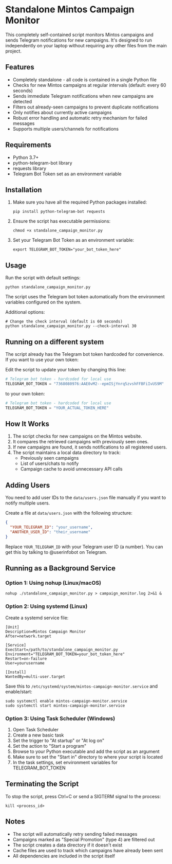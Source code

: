 # Standalone Mintos Campaign Monitor

This completely self-contained script monitors Mintos campaigns and sends Telegram notifications for new campaigns. It's designed to run independently on your laptop without requiring any other files from the main project.

## Features

- Completely standalone - all code is contained in a single Python file
- Checks for new Mintos campaigns at regular intervals (default: every 60 seconds)
- Sends immediate Telegram notifications when new campaigns are detected
- Filters out already-seen campaigns to prevent duplicate notifications
- Only notifies about currently active campaigns
- Robust error handling and automatic retry mechanism for failed messages
- Supports multiple users/channels for notifications

## Requirements

- Python 3.7+
- python-telegram-bot library
- requests library
- Telegram Bot Token set as an environment variable

## Installation

1. Make sure you have all the required Python packages installed:
   ```
   pip install python-telegram-bot requests
   ```

2. Ensure the script has executable permissions:
   ```
   chmod +x standalone_campaign_monitor.py
   ```

3. Set your Telegram Bot Token as an environment variable:
   ```
   export TELEGRAM_BOT_TOKEN="your_bot_token_here"
   ```

## Usage

Run the script with default settings:

```
python standalone_campaign_monitor.py
```

The script uses the Telegram bot token automatically from the environment variables configured on the system.

Additional options:

```
# Change the check interval (default is 60 seconds)
python standalone_campaign_monitor.py --check-interval 30
```

## Running on a different system

The script already has the Telegram bot token hardcoded for convenience. If you want to use your own token:

Edit the script to update your token by changing this line:

```python
# Telegram bot token - hardcoded for local use
TELEGRAM_BOT_TOKEN = "7368080976:AAE0vM2--epmISjYnrq5zvshFFBFiIvUS9M"
```

to your own token:

```python
# Telegram bot token - hardcoded for local use
TELEGRAM_BOT_TOKEN = "YOUR_ACTUAL_TOKEN_HERE"
```

## How It Works

1. The script checks for new campaigns on the Mintos website.
2. It compares the retrieved campaigns with previously seen ones.
3. If new campaigns are found, it sends notifications to all registered users.
4. The script maintains a local data directory to track:
   - Previously seen campaigns
   - List of users/chats to notify
   - Campaign cache to avoid unnecessary API calls

## Adding Users

You need to add user IDs to the `data/users.json` file manually if you want to notify multiple users.

Create a file at `data/users.json` with the following structure:
```json
{
  "YOUR_TELEGRAM_ID": "your_username",
  "ANOTHER_USER_ID": "their_username"
}
```

Replace `YOUR_TELEGRAM_ID` with your Telegram user ID (a number). You can get this by talking to @userinfobot on Telegram.

## Running as a Background Service

### Option 1: Using nohup (Linux/macOS)

```
nohup ./standalone_campaign_monitor.py > campaign_monitor.log 2>&1 &
```

### Option 2: Using systemd (Linux)

Create a systemd service file:

```
[Unit]
Description=Mintos Campaign Monitor
After=network.target

[Service]
ExecStart=/path/to/standalone_campaign_monitor.py
Environment="TELEGRAM_BOT_TOKEN=your_bot_token_here"
Restart=on-failure
User=yourusername

[Install]
WantedBy=multi-user.target
```

Save this to `/etc/systemd/system/mintos-campaign-monitor.service` and enable/start:

```
sudo systemctl enable mintos-campaign-monitor.service
sudo systemctl start mintos-campaign-monitor.service
```

### Option 3: Using Task Scheduler (Windows)

1. Open Task Scheduler
2. Create a new basic task
3. Set the trigger to "At startup" or "At log on"
4. Set the action to "Start a program"
5. Browse to your Python executable and add the script as an argument
6. Make sure to set the "Start in" directory to where your script is located
7. In the task settings, set environment variables for TELEGRAM_BOT_TOKEN

## Terminating the Script

To stop the script, press Ctrl+C or send a SIGTERM signal to the process:

```
kill <process_id>
```

## Notes

- The script will automatically retry sending failed messages
- Campaigns marked as "Special Promotion" (type 4) are filtered out
- The script creates a data directory if it doesn't exist
- Cache files are used to track which campaigns have already been sent
- All dependencies are included in the script itself